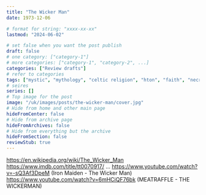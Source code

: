 ```yaml
---
title: "The Wicker Man"
date: 1973-12-06

# format for string: "xxxx-xx-xx"
lastmod: "2024-06-02"

# set false when you want the post publish
draft: false
# one category: ["category-1"]
# more categories: ["category-1", "category-2", ...]
categories: ["Review drafts"]
# refer to categories
tags: ["mystic", "mythology", "celtic religion", "hton", "faith", "necro fetishism", "christopher lee"]
# seires
series: []
# Top image for the post
image: "/uk/images/posts/the-wicker-man/cover.jpg"
# Hide from home and other main page
hideFromCenter: false
# Hide from archive page
hideFromArchives: false
# Hide from everything but the archive
hideFromSection: false
reviewStub: true
---
```

https://en.wikipedia.org/wiki/The_Wicker_Man
https://www.imdb.com/title/tt0070917/
...
https://www.youtube.com/watch?v=-sQ3Af3DpeM (Iron Maiden - The Wicker Man)
https://www.youtube.com/watch?v=6mHCiQF76bk (MEATRAFFLE - THE WICKERMAN)
<!--more-->
